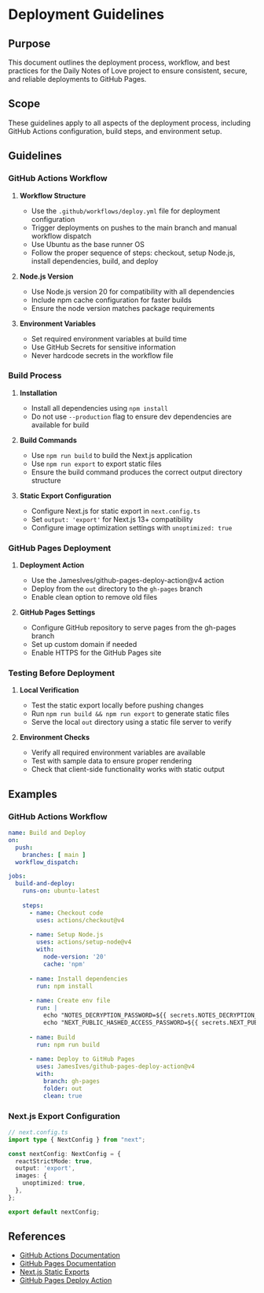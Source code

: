 # Deployment Guidelines

## Purpose

This document outlines the deployment process, workflow, and best practices for the Daily Notes of Love project to ensure consistent, secure, and reliable deployments to GitHub Pages.

## Scope

These guidelines apply to all aspects of the deployment process, including GitHub Actions configuration, build steps, and environment setup.

## Guidelines

### GitHub Actions Workflow

1. **Workflow Structure**
   - Use the `.github/workflows/deploy.yml` file for deployment configuration
   - Trigger deployments on pushes to the main branch and manual workflow dispatch
   - Use Ubuntu as the base runner OS
   - Follow the proper sequence of steps: checkout, setup Node.js, install dependencies, build, and deploy

2. **Node.js Version**
   - Use Node.js version 20 for compatibility with all dependencies
   - Include npm cache configuration for faster builds
   - Ensure the node version matches package requirements

3. **Environment Variables**
   - Set required environment variables at build time
   - Use GitHub Secrets for sensitive information
   - Never hardcode secrets in the workflow file

### Build Process

1. **Installation**
   - Install all dependencies using `npm install`
   - Do not use `--production` flag to ensure dev dependencies are available for build

2. **Build Commands**
   - Use `npm run build` to build the Next.js application
   - Use `npm run export` to export static files
   - Ensure the build command produces the correct output directory structure

3. **Static Export Configuration**
   - Configure Next.js for static export in `next.config.ts`
   - Set `output: 'export'` for Next.js 13+ compatibility
   - Configure image optimization settings with `unoptimized: true`

### GitHub Pages Deployment

1. **Deployment Action**
   - Use the JamesIves/github-pages-deploy-action@v4 action
   - Deploy from the `out` directory to the `gh-pages` branch
   - Enable clean option to remove old files

2. **GitHub Pages Settings**
   - Configure GitHub repository to serve pages from the gh-pages branch
   - Set up custom domain if needed
   - Enable HTTPS for the GitHub Pages site

### Testing Before Deployment

1. **Local Verification**
   - Test the static export locally before pushing changes
   - Run `npm run build && npm run export` to generate static files
   - Serve the local `out` directory using a static file server to verify

2. **Environment Checks**
   - Verify all required environment variables are available
   - Test with sample data to ensure proper rendering
   - Check that client-side functionality works with static output

## Examples

### GitHub Actions Workflow

```yaml
name: Build and Deploy
on:
  push:
    branches: [ main ]
  workflow_dispatch:

jobs:
  build-and-deploy:
    runs-on: ubuntu-latest
    
    steps:
      - name: Checkout code
        uses: actions/checkout@v4
        
      - name: Setup Node.js
        uses: actions/setup-node@v4
        with:
          node-version: '20'
          cache: 'npm'
          
      - name: Install dependencies
        run: npm install
      
      - name: Create env file
        run: |
          echo "NOTES_DECRYPTION_PASSWORD=${{ secrets.NOTES_DECRYPTION_PASSWORD }}" > .env
          echo "NEXT_PUBLIC_HASHED_ACCESS_PASSWORD=${{ secrets.NEXT_PUBLIC_HASHED_ACCESS_PASSWORD }}" >> .env
      
      - name: Build
        run: npm run build
        
      - name: Deploy to GitHub Pages
        uses: JamesIves/github-pages-deploy-action@v4
        with:
          branch: gh-pages
          folder: out
          clean: true
```

### Next.js Export Configuration

```typescript
// next.config.ts
import type { NextConfig } from "next";

const nextConfig: NextConfig = {
  reactStrictMode: true,
  output: 'export',
  images: {
    unoptimized: true,
  },
};

export default nextConfig;
```

## References

- [GitHub Actions Documentation](https://docs.github.com/en/actions)
- [GitHub Pages Documentation](https://docs.github.com/en/pages)
- [Next.js Static Exports](https://nextjs.org/docs/pages/building-your-application/deploying/static-exports)
- [GitHub Pages Deploy Action](https://github.com/JamesIves/github-pages-deploy-action) 